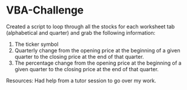 # VBA-Challenge
Created a script to loop through all the stocks for each worksheet tab (alphabetical and quarter) and grab the following information:
1. The ticker symbol
2. Quarterly change from the opening price at the beginning of a given quarter to the closing price at the end of that quarter.
3. The percentage change from the opening price at the beginning of a given quarter to the closing price at the end of that quarter.

Resources:
Had help from a tutor session to go over my work.
